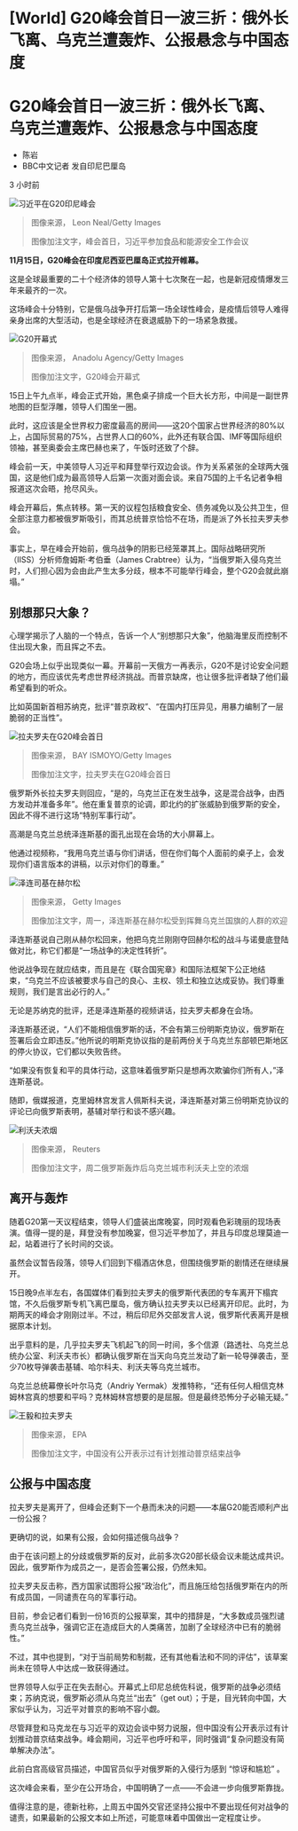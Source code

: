 # [World] G20峰会首日一波三折：俄外长飞离、乌克兰遭轰炸、公报悬念与中国态度

#  G20峰会首日一波三折：俄外长飞离、乌克兰遭轰炸、公报悬念与中国态度

  * 陈岩 
  * BBC中文记者 发自印尼巴厘岛 

3 小时前

![习近平在G20印尼峰会](_127646675_gettyimages-1441553195.jpg)

> 图像来源，  Leon Neal/Getty Images
>
> 图像加注文字，峰会首日，习近平参加食品和能源安全工作会议

**11月15日，G20峰会在印度尼西亚巴厘岛正式拉开帷幕。**

这是全球最重要的二十个经济体的领导人第十七次聚在一起，也是新冠疫情爆发三年来最齐的一次。

这场峰会十分特别，它是俄乌战争开打后第一场全球性峰会，是疫情后领导人难得亲身出席的大型活动，也是全球经济在衰退威胁下的一场紧急救援。

![G20开幕式](_127646837_gettyimages-1244792752.jpg)

> 图像来源，  Anadolu Agency/Getty Images
>
> 图像加注文字，G20峰会开幕式

15日上午九点半，峰会正式开始，黑色桌子排成一个巨大长方形，中间是一副世界地图的巨型浮雕，领导人们围坐一圈。

此时，这应该是全世界权力密度最高的房间——这20个国家占世界经济的80%以上，占国际贸易的75%，占世界人口的60%，此外还有联合国、IMF等国际组织领袖，甚至奥委会主席巴赫也来了，午饭时还致了个辞。


峰会前一天，中美领导人习近平和拜登举行双边会谈。作为关系紧张的全球两大强国，这是他们成为最高领导人后第一次面对面会谈。来自75国的上千名记者争相报道这次会晤，抢尽风头。

峰会开幕后，焦点转移。第一天的议程包括粮食安全、债务减免以及公共卫生，但全部注意力都被俄罗斯吸引，而其总统普京恰恰不在场，而是派了外长拉夫罗夫参会。

事实上，早在峰会开始前，俄乌战争的阴影已经笼罩其上。国际战略研究所（IISS）分析师詹姆斯·考伯垂（James Crabtree）认为，“当俄罗斯入侵乌克兰时，人们担心因为会由此产生太多分歧，根本不可能举行峰会，整个G20会就此崩塌。”

##  别想那只大象？

心理学揭示了人脑的一个特点，告诉一个人“别想那只大象”，他脑海里反而控制不住出现大象，而且挥之不去。

G20会场上似乎出现类似一幕。开幕前一天俄方一再表示，G20不是讨论安全问题的地方，而应该优先考虑世界经济挑战。而普京缺席，也让很多批评者缺了他们最希望看到的听众。

比如英国新首相苏纳克，批评“普京政权”、“在国内打压异见，用暴力编制了一层脆弱的正当性”。

![拉夫罗夫在G20峰会首日](_127646678_gettyimages-1244788067.jpg)

> 图像来源，  BAY ISMOYO/Getty Images
>
> 图像加注文字，拉夫罗夫在G20峰会首日

俄罗斯外长拉夫罗夫则回应，“是的，乌克兰正在发生战争，这是混合战争，由西方发动并准备多年”。他在重复普京的论调，即北约的扩张威胁到俄罗斯的安全，因此不得不进行这场“特别军事行动”。

高潮是乌克兰总统泽连斯基的面孔出现在会场的大小屏幕上。

他通过视频称，“我用乌克兰语与你们讲话，但在你们每个人面前的桌子上，会发现你们语言版本的讲稿，以示对你们的尊重。”

![泽连司基在赫尔松](_127646673_70775746-91b2-490a-9ad2-5ee120d260da.jpg)

> 图像来源，  Getty Images
>
> 图像加注文字，周一，泽连斯基在赫尔松受到挥舞乌克兰国旗的人群的欢迎

泽连斯基说自己刚从赫尔松回来，他把乌克兰刚刚夺回赫尔松的战斗与诺曼底登陆做对比，称它们都是“一场战争的决定性转折”。

他说战争现在就应结束，而且是在《联合国宪章》和国际法框架下公正地结束，“乌克兰不应该被要求与自己的良心、主权、领土和独立达成妥协。我们尊重规则，我们是言出必行的人。”

无论是苏纳克的批评，还是泽连斯基的视频讲话，拉夫罗夫都身在会场。

泽连斯基还说，“人们不能相信俄罗斯的话，不会有第三份明斯克协议，俄罗斯在签署后会立即违反。”他所说的明斯克协议指的是前两份关于乌克兰东部顿巴斯地区的停火协议，它们都以失败告终。

“如果没有恢复和平的具体行动，这意味着俄罗斯只是想再次欺骗你们所有人，”泽连斯基说。

随即，俄媒报道，克里姆林宫发言人佩斯科夫说，泽连斯基对第三份明斯克协议的评论已向俄罗斯表明，基辅对举行和谈不感兴趣。

![利沃夫浓烟](_127646671_74ebf3f6-2f37-41a0-ad41-290fc3672e2a.jpg)

> 图像来源，  Reuters
>
> 图像加注文字，周二俄罗斯轰炸后乌克兰城市利沃夫上空的浓烟

##  离开与轰炸

随着G20第一天议程结束，领导人们盛装出席晚宴，同时观看色彩瑰丽的现场表演。值得一提的是，拜登没有参加晚宴，但习近平参加了，并且与印度总理莫迪一起，站着进行了长时间的交谈。

虽然会议暂告段落，领导人们回到下榻酒店休息，但围绕俄罗斯的剧情还在继续展开。

15日晚9点半左右，各国媒体们看到拉夫罗夫的俄罗斯代表团的专车离开下榻宾馆，不久后俄罗斯专机飞离巴厘岛，俄方确认拉夫罗夫以已经离开印尼。此时，为期两天的峰会才刚刚过半。不过，稍后印尼外交部发言人说，俄罗斯代表离开是根据原本计划。

出乎意料的是，几乎拉夫罗夫飞机起飞的同一时间，多个信源（路透社、乌克兰总统办公室、利沃夫市长）都确认俄罗斯在当天向乌克兰发动了新一轮导弹袭击，至少70枚导弹袭击基辅、哈尔科夫、利沃夫等乌克兰城市。

乌克兰总统幕僚长叶尔马克（Andriy Yermak）发推特称，“还有任何人相信克林姆林宫真的想要和平吗？克林姆林宫想要的是屈服。但是最终恐怖分子必输无疑。”

![王毅和拉夫罗夫](_127646833_ff34ca38-3f51-458a-a810-8a9556e37d87.jpg)

> 图像来源，  EPA
>
> 图像加注文字，中国没有公开表示过有计划推动普京结束战争

##  公报与中国态度

拉夫罗夫是离开了，但峰会还剩下一个悬而未决的问题——本届G20能否顺利产出一份公报？

更确切的说，如果有公报，会如何描述俄乌战争？

由于在该问题上的分歧或俄罗斯的反对，此前多次G20部长级会议未能达成共识。因此，俄罗斯作为成员之一，是否会签署公报，仍然未知。

拉夫罗夫反击称，西方国家试图将公报“政治化”，而且施压给包括俄罗斯在内的所有成员国，一同谴责在乌的军事行动。

目前，参会记者们看到一份16页的公报草案，其中的措辞是，“大多数成员强烈谴责乌克兰战争，强调它正在造成巨大的人类痛苦，加剧了全球经济中已有的脆弱性。”

不过，其中也提到，“对于当前局势和制裁，还有其他看法和不同的评估”，该草案尚未在领导人中达成一致获得通过。

世界领导人似乎正在失去耐心。开幕式上印尼总统佐科说，俄罗斯的战争必须结束；苏纳克说，俄罗斯必须从乌克兰“出去”（get out）；于是，目光转向中国，大家似乎认为，习近平对普京的影响不容小觑。

尽管拜登和马克龙在与习近平的双边会谈中努力说服，但中国没有公开表示过有计划推动普京结束战争。峰会期间，习近平也呼吁和平，同时强调“复杂问题没有简单解决办法”。

此前白宫高级官员描述，中国官员似乎对俄罗斯的入侵行为感到 “惊讶和尴尬”  。

这次峰会来看，至少在公开场合，中国明确了一点——不会进一步向俄罗斯靠拢。

值得注意的是，德新社称，上周五中国外交官还坚持公报中不要出现任何对战争的谴责，如果最新的公报文本如上所述，可能意味着中国做出一定程度让步。



